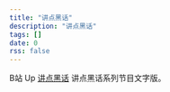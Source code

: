 ```yaml
---
title: "讲点黑话"
description: "讲点黑话"
tags: []
date: 0
rss: false
---
```


B站 Up [讲点黑话](https://space.bilibili.com/64219557) 讲点黑话系列节目文字版。
